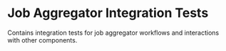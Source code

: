 # Job Aggregator Integration Tests

Contains integration tests for job aggregator workflows and interactions with other components.
